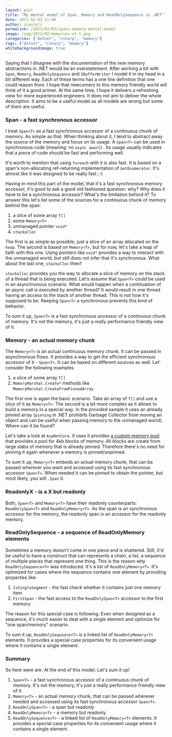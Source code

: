 ```yaml
---
layout: post
title: "My mental model of Span, Memory and ReadOnlySequence in .NET"
date: 2021-02-03 11:00
author: scooletz
permalink: /2021/02/03/spans-memory-mental-model
image: /img/2021/02/memories-of-t.png
categories: ["dotnet", "csharp", "memory"]
tags: ["dotnet", "csharp", "memory"]
whitebackgroundimage: true
---
```


Saying that I disagree with the documentation of the new memory abstractions in .NET would be an overstatement. After working a bit with `Span`, `Memory`, `ReadOnlySequence` and `IBufferWriter` I model it in my head in a bit different way. Each of these terms has a one line definition that one could reason from. I hope that newcomers to this memory friendly world will think of it a good primer. At the same time, I hope it delivers a refreshing view for more experienced engineers. It does not aim to deliver the whole description. It aims to be a useful model as all models are wrong but some of them are useful.

### Span - a fast synchronous accessor

I treat `Span<T>` as a fast synchronous accessor of a continuous chunk of memory. As simple as that. When thinking about it, I tend to abstract away the source of the memory and focus on its usage. A `Span<T>` can be used in synchronous code (meaning: no `async await`) . Its usage usually indicates that a piece of code should be fast and performing well.

It's worth to mention that using `foreach` with it is also fast. It is based on a span's non-allocating ref-returning implementation of `GetEnumerator`. It's almost like it was designed to be really fast ;-)

Having in mind this part of the model, that it's a fast synchronous memory accessor, it's good to ask a good old fashioned question: why? Why does it have to be a synchronous accessor? What's the limitation behind it? To answer this let's list some of the sources for a continuous chunk of memory behind the span:

1. a slice of some array `T[]`
1. some `Memory<T>`
1. unmanaged pointer `void*`
1. `stackalloc`

The first is as simple as possible, just a slice of an array allocated on the `heap`. The second is based on `Memory<T>`, but for now, let's take a leap of faith with this one. Using pointers like `void*` provides a way to interact with the unmanaged world, but still does not infer that it's synchronous. What about the last one, `stackalloc` then?

`stackalloc` provides you the way to allocate a slice of memory on the stack of a thread that is being executed. Let's assume that `Span<T>` could be used in an asynchronous scenario. What would happen when a continuation of an async call is executed by another thread? It would result in one thread having an access to the stack of another thread. This is not how it's supposed to be. Keeping `Span<T>` a synchronous prevents this kind of behavior.

To sum it up, `Span<T>` is a fast synchronous accessor of a continuous chunk of memory. It's not the memory, it's just a really performance friendly view of it.

### Memory - an actual memory chunk

The `Memory<T>` is an actual continuous memory chunk. It can be passed in asynchronous flows. It provides a way to get the efficient synchronous accessor of it - `Span<T>`. It can be based on different sources as well. Let' consider the following examples

1. a slice of some array `T[]`
1. `MemoryMarshal.Create*` methods like `MemoryMarshal.CreateFromPinnedArray`

The first one is again the basic scenario. Take an array of `T[]` and use a slice of it as `Memory<T>`. The second is a bit more complex as it allows to build a memory in a special way. In the provided sample it uses an already pinned array (`pinning` in .NET prohibits Garbage Collector from moving an object and can be useful when passing memory to the unmanaged world). Where can it be found?

Let's take a look at `AspNetCore`. It uses it provides [a custom memory pool](https://github.com/dotnet/aspnetcore/tree/main/src/Shared/Buffers.MemoryPool) that provides a pool for 4kb blocks of memory. All blocks are create from large slabs of memory that is already pinned. Therefore there's no need for pinning it again whenever a memory is pinned/unpinned.

To sum it up, `Memory<T>` embeds an actual memory chunk, that can be passed wherever you want and accessed using its fast synchronous accessor `Span<T>`. When needed it can be pinned to obtain the pointer, but most likely, you will `.Span` it.

### ReadonlyX - is a X but readonly

Both, `Span<T>` and `Memory<T>` have their readonly counterparts: `ReadOnlySpan<T>` and `ReadOnlyMemory<T>`. As the span is an synchronous accessor for the memory, the readonly span is an accessor for the readonly memory.

### ReadOnlySequence - a sequence of ReadOnlyMemory elements

Sometimes a memory doesn't come in one piece and is shattered. Still, it'd be useful to have a construct that can represents a chain, a list, a sequence of multiple pieces that represent one thing. This is the reason why
`ReadOnlySequence<T>` was introduced. It's a list of `ReadOnlyMemory<T>`. It's optimized for cases where the sequence contains one element by providing properties like:

1. `IsSingleSegment` - the fast check whether it contains just one memory item
1. `FirstSpan` - the fast access to the `ReadOnlySpan<T>` accessor to the first memory

The reason for this special case is following. Even when designed as a sequence, it's much easier to deal with a single element and optimize for "one span/memory" scenario.

To sum it up, `ReadOnlySequence<T>` is a linked list of `ReadOnlyMemory<T>` elements. It provides a special case properties for its convenient usage where it contains a single element.

### Summary

So here were are. At the end of this model. Let's sum it up!

1. `Span<T>` - a fast synchronous accessor of a continuous chunk of memory. It's not the memory, it's just a really performance friendly view of it.
1. `Memory<T>` - an actual memory chunk, that can be passed wherever needed and accessed using its fast synchronous accessor `Span<T>`.
1. `ReadOnlySpan<T>` - a span but readonly
1. `ReadOnlyMemory<T>` - a memory but readonly
1. `ReadOnlySequence<T>` - a linked list of `ReadOnlyMemory<T>` elements. It provides a special case properties for its convenient usage where it contains a single element.
